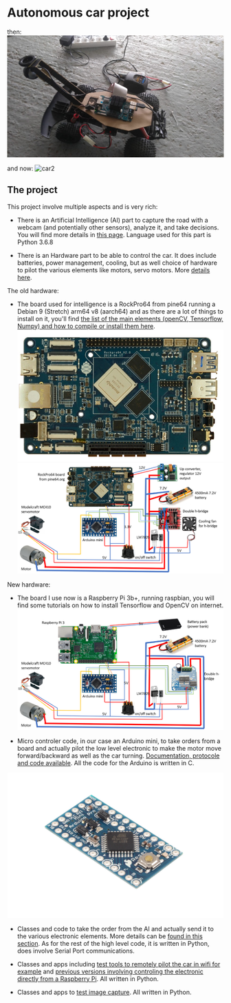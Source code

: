# Autonomous car project

then: 
![car](/docs_image/car.jpg)

and now: 
![car2](/docs_image/car2.jpg)

## The project

This project involve multiple aspects and is very rich:

- There is an Artificial Intelligence (AI) part to capture the road with a webcam (and potentially other sensors), analyze it, and take decisions. You will find more details in [this page](/docs/ai.md). Language used for this part is Python 3.6.8

- There is an Hardware part to be able to control the car. It does include batteries, power management, cooling, but as well choice of hardware to pilot the various elements like motors, servo motors. More [details here](/docs/electronic.md).

The old hardware:
- The board used for intelligence is a RockPro64 from pine64 running a Debian 9 (Stretch) arm64 v8 (aarch64) and as there are a lot of things to install on it, you'll find [the list of the main elements (openCV, Tensorflow, Numpy) and how to compile or install them here](/docs/software.md).
![rockpro64](/docs_image/ROCKPro64_slide.jpg)
![schema](/docs_image/schema.png)

New hardware:
- The board I use now is a Raspberry Pi 3b+, running raspbian, you will find some tutorials on how to install Tensorflow and OpenCV on internet.
![schema2](/docs_image/schema2.png)


- Micro controler code, in our case an Arduino mini, to take orders from a board and actually pilot the low level electronic to make the motor move forward/backward as well as the car turning. [Documentation, protocole and code available](/ArduinoControl/readme.md). All the code for the Arduino is written in C.

![arduino](/docs_image/arduino.jpg)

- Classes and code to take the order from the AI and actually send it to the various electronic elements. More details can be [found in this section](/PythonSerialControl/readme.md). As for the rest of the high level code, it is written in Python, does involve Serial Port communications.

- Classes and apps including [test tools to remotely pilot the car in wifi for example](/PythonSerialControl/Webcontrol.py) and [previous versions involving controling the electronic directly from a Raspberry Pi](/RaspberryPiControl/readme.md). All written in Python.

- Classes and apps to [test image capture](/ImageWeb). All written in Python.